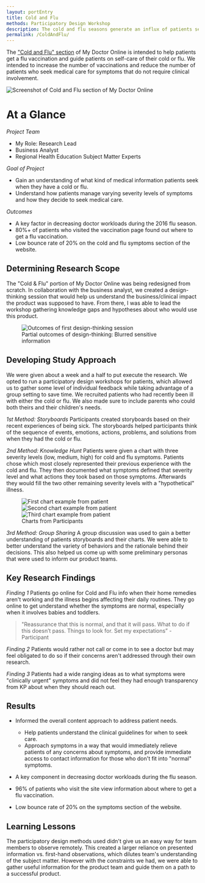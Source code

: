 ```yaml
---
layout: portEntry
title: Cold and Flu
methods: Participatory Design Workshop
description: The cold and flu seasons generate an influx of patients seeking care from Kaiser Permanente physicians. I researched ways that we could alleviate that work load through the "Cold and Flu" section of My Doctor Online and provide patients the guidance to determining if they need to be seen.
permalink: /ColdAndFlu/
---
```


The ["Cold and Flu" section](https://mydoctor.kaiserpermanente.org/ncal/coldflu/#/feelbetter) of My Doctor Online is intended to help patients get a flu vaccination and guide patients on self-care of their cold or flu. We intended to increase the number of vaccinations and reduce the number of patients who seek medical care for symptoms that do not require clinical involvement.

![Screenshot of Cold and Flu section of My Doctor Online]({{site.url}}/images/projects/ColdAndFlu/ColdAndFluScreen.png)

# At a Glance

*Project Team*
- My Role: Research Lead
- Business Analyst
- Regional Health Education Subject Matter Experts

*Goal of Project*
- Gain an understanding of what kind of medical information patients seek when they have a cold or flu.
- Understand how patients manage varying severity levels of symptoms and how they decide to seek medical care.

*Outcomes*
- A key factor in decreasing doctor workloads during the 2016 flu season.
- 80%+ of patients who visited the vaccination page found out where to get a flu vaccination.
- Low bounce rate of 20% on the cold and flu symptoms section of the website.

## Determining Research Scope

The "Cold & Flu" portion of My Doctor Online was being redesigned from scratch. In collaboration with the business analyst, we created a design-thinking session that would help us understand the business/clinical impact the product was supposed to have. From there, I was able to lead the workshop gathering knowledge gaps and hypotheses about who would use this product.

<figure>
  <img src="{{site.url}}/images/projects/ColdAndFlu/DesignThinkingOutcome.jpg" alt="Outcomes of first design-thinking session">
  <figcaption>Partial outcomes of design-thinking: Blurred sensitive information</figcaption>
</figure>

## Developing Study Approach

We were given about a week and a half to put execute the research. We opted to run a participatory design workshops for patients, which allowed us to gather some level of individual feedback while taking advantage of a group setting to save time. We recruited patients who had recently been ill with either the cold or flu. We also made sure to include parents who could both theirs and their children's needs.

*1st Method: Storyboards* Participants created storyboards based on their recent experiences of being sick. The storyboards helped participants think of the sequence of events, emotions, actions, problems, and solutions from when they had the cold or flu.

*2nd Method: Knowledge Hunt* Patients were given a chart with three severity levels (low, medium, high) for cold and flu symptoms. Patients chose which most closely represented their previous experience with the cold and flu. They then documented what symptoms defined that severity level and what actions they took based on those symptoms. Afterwards they would fill the two other remaining severity levels with a "hypothetical" illness.

<figure>
  <img src="{{site.url}}/images/projects/ColdAndFlu/chart1.jpg" alt="First chart example from patient" class="image-third">
  <img src="{{site.url}}/images/projects/ColdAndFlu/chart2.jpg" alt="Second chart example from patient" class="image-third">
  <img src="{{site.url}}/images/projects/ColdAndFlu/chart3.jpg" alt="Third chart example from patient" class="image-third">
  <figcaption>Charts from Participants</figcaption>
</figure>

*3rd Method: Group Sharing* A group discussion was used to gain a better understanding of patients storyboards and their charts. We were able to better understand the variety of behaviors and the rationale behind their decisions. This also helped us come up with some preliminary personas that were used to inform our product teams.

## Key Research Findings

*Finding 1* Patients go online for Cold and Flu info when their home remedies aren't working and the illness begins affecting their daily routines. They go online to get understand whether the symptoms are normal, especially when it involves babies and toddlers.
> "Reassurance that this is normal, and that it will pass. What to do if this doesn’t
> pass. Things to look for. Set my expectations” - Participant

*Finding 2* Patients would rather not call or come in to see a doctor but may feel obligated to do so if their concerns aren't addressed through their own research.

*Finding 3* Patients had a wide ranging ideas as to what symptoms were "clinically urgent" symptoms and did not feel they had enough transparency from KP about when they should reach out.

## Results
- Informed the overall content approach to address patient needs.
  - Help patients understand the clinical guidelines for when to seek care.
  - Approach symptoms in a way that would immediately relieve patients of any concerns about symptoms, and provide immediate access to contact information for those who don't fit into "normal" symptoms.

- A key component in decreasing doctor workloads during the flu season.
- 96% of patients who visit the site view information about where to get a flu vaccination.
- Low bounce rate of 20% on the symptoms section of the website.

## Learning Lessons
The participatory design methods used didn't give us an easy way for team members to observe remotely. This created a larger reliance on presented information vs. first-hand observations, which dilutes team's understanding of the subject matter. However with the constraints we had, we were able to gather useful information for the product team and guide them on a path to a successful product.
